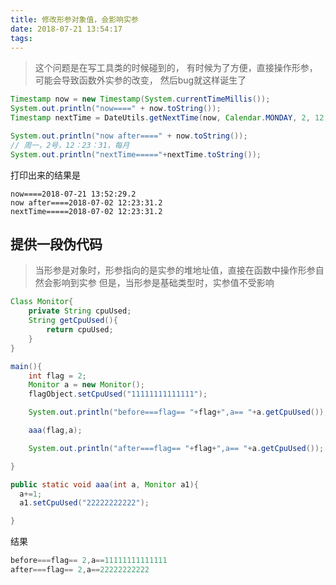 ```yaml
---
title: 修改形参对象值，会影响实参
date: 2018-07-21 13:54:17
tags:
---
```


> 这个问题是在写工具类的时候碰到的，
有时候为了方便，直接操作形参，可能会导致函数外实参的改变，
然后bug就这样诞生了

``` java
Timestamp now = new Timestamp(System.currentTimeMillis());
System.out.println("now====" + now.toString());
Timestamp nextTime = DateUtils.getNextTime(now, Calendar.MONDAY, 2, 12, 23, 31, TaskTypeEnums.EVERY_MONTH.getCode());

System.out.println("now after====" + now.toString());
// 周一，2号，12：23：31，每月
System.out.println("nextTime====="+nextTime.toString());

 ```

打印出来的结果是
```
now====2018-07-21 13:52:29.2
now after====2018-07-02 12:23:31.2
nextTime=====2018-07-02 12:23:31.2
```


## 提供一段伪代码 

> 当形参是对象时，形参指向的是实参的堆地址值，直接在函数中操作形参自然会影响到实参
但是，当形参是基础类型时，实参值不受影响

``` java
Class Monitor{
	private String cpuUsed;
	String getCpuUsed(){
		return cpuUsed;
	}
}

main(){
	int flag = 2;
	Monitor a = new Monitor();
	flagObject.setCpuUsed("11111111111111");

	System.out.println("before===flag== "+flag+",a== "+a.getCpuUsed());

	aaa(flag,a);

	System.out.println("after===flag== "+flag+",a== "+a.getCpuUsed());

}

public static void aaa(int a, Monitor a1){
  a+=1;
  a1.setCpuUsed("22222222222");

}
```
结果
```java
before===flag== 2,a==11111111111111 
after===flag== 2,a==22222222222
```